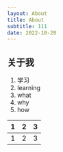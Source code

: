```yaml
---
layout: About
title: About
subtitle: 111
date: 2022-10-20
---
```


## 关于我

1. 学习
2. learning
3. what
4. why
5. how

| 1   | 2   | 3   |
| --- | --- | --- |
| 1   | 2   | 3   |
